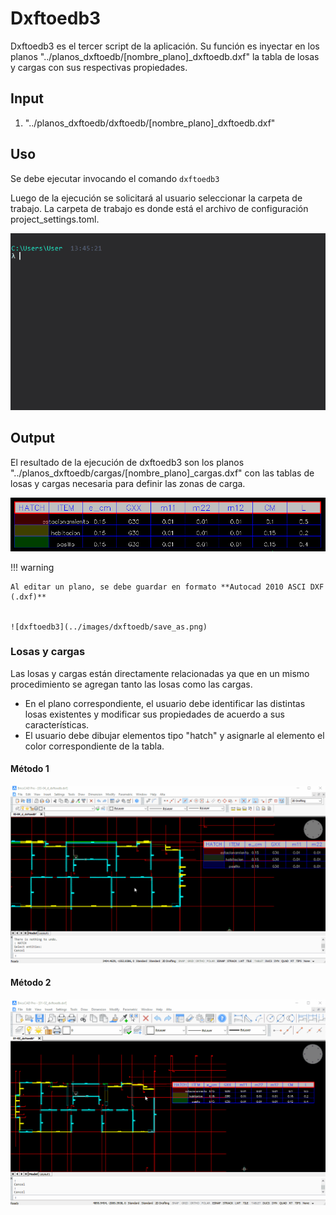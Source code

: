 # Dxftoedb3

Dxftoedb3 es el tercer script de la aplicación. Su función es inyectar en los planos "../planos_dxftoedb/[nombre_plano]\_dxftoedb.dxf" la tabla de losas y cargas con sus respectivas propiedades.

## Input

1. "../planos_dxftoedb/dxftoedb/[nombre_plano]\_dxftoedb.dxf"

## Uso

Se debe ejecutar invocando el comando <code>dxftoedb3</code>

Luego de la ejecución se solicitará al usuario seleccionar la carpeta de trabajo. La carpeta de trabajo es donde está el archivo de configuración project_settings.toml.

![dxftoedb3](../images/dxftoedb/dxftoedb3.gif)

## Output

El resultado de la ejecución de dxftoedb3 son los planos "../planos_dxftoedb/cargas/[nombre_plano]\_cargas.dxf" con las tablas de losas y cargas necesaria para definir las zonas de carga.

![dxftoedb3](../images/dxftoedb/dxftoedb3_output.png)

!!! warning

    Al editar un plano, se debe guardar en formato **Autocad 2010 ASCI DXF (.dxf)**


    ![dxftoedb3](../images/dxftoedb/save_as.png)

### Losas y cargas

Las losas y cargas están directamente relacionadas ya que en un mismo procedimiento se agregan tanto las losas como las cargas.

- En el plano correspondiente, el usuario debe identificar las distintas losas existentes y modificar sus propiedades de acuerdo a sus características.
- El usuario debe dibujar elementos tipo "hatch" y asignarle al elemento el color correspondiente de la tabla.

#### Método 1

![dxftoedb3](../images/dxftoedb/dxftoedb3_hatch1.gif)

#### Método 2

![dxftoedb3](../images/dxftoedb/dxftoedb3_hatch2.gif)
